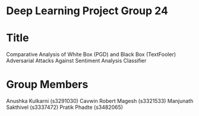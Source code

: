 # Deep Learning Project Group 24 

# Title
Comparative Analysis of White Box (PGD) and Black Box (TextFooler) Adversarial Attacks Against Sentiment Analysis Classifier
# Group Members
Anushka Kulkarni (s3291030)
Cavwin Robert Magesh (s3321533)
Manjunath Sakthivel (s3337472)
Pratik Phadte (s3482065)
